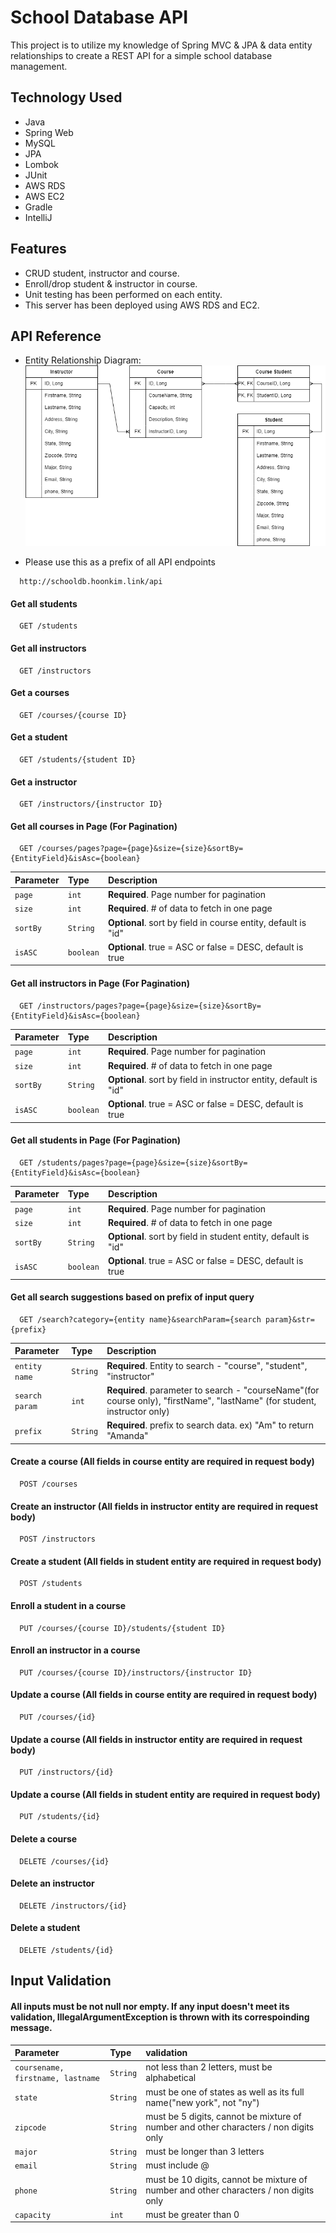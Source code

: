
# School Database API
This project is to utilize my knowledge of Spring MVC & JPA & data entity relationships to create a REST API for a simple school database management.
 



## Technology Used

- Java 
- Spring Web
- MySQL
- JPA 
- Lombok 
- JUnit 
- AWS RDS 
- AWS EC2
- Gradle
- IntelliJ


## Features

- CRUD student, instructor and course.
- Enroll/drop student & instructor in course.
- Unit testing has been performed on each entity.
- This server has been deployed using AWS RDS and EC2.


## API Reference
- Entity Relationship Diagram:
![App Screenshot](https://github.com/hoon0661/schooldb/blob/main/schooldbERD.png?raw=true)

- Please use this as a prefix of all API endpoints

```http
  http://schooldb.hoonkim.link/api
```

#### Get all students

```http
  GET /students
```

#### Get all instructors

```http
  GET /instructors
```

#### Get a courses

```http
  GET /courses/{course ID}
```

#### Get a student

```http
  GET /students/{student ID}
```

#### Get a instructor

```http
  GET /instructors/{instructor ID}
```

#### Get all courses in Page (For Pagination)

```http
  GET /courses/pages?page={page}&size={size}&sortBy={EntityField}&isAsc={boolean}
```

| Parameter | Type     | Description                       |
| :-------- | :------- | :-------------------------------- |
| `page`      | `int` | **Required**. Page number for pagination |
| `size`      | `int` | **Required**. # of data to fetch in one page |
| `sortBy`      | `String` | **Optional**. sort by field in course entity, default is "id" |
| `isASC`      | `boolean` | **Optional**. true = ASC or false = DESC, default is true |


#### Get all instructors in Page (For Pagination)

```http
  GET /instructors/pages?page={page}&size={size}&sortBy={EntityField}&isAsc={boolean}
```

| Parameter | Type     | Description                       |
| :-------- | :------- | :-------------------------------- |
| `page`      | `int` | **Required**. Page number for pagination |
| `size`      | `int` | **Required**. # of data to fetch in one page |
| `sortBy`      | `String` | **Optional**. sort by field in instructor entity, default is "id" |
| `isASC`      | `boolean` | **Optional**. true = ASC or false = DESC, default is true |


#### Get all students in Page (For Pagination)

```http
  GET /students/pages?page={page}&size={size}&sortBy={EntityField}&isAsc={boolean}
```

| Parameter | Type     | Description                       |
| :-------- | :------- | :-------------------------------- |
| `page`      | `int` | **Required**. Page number for pagination |
| `size`      | `int` | **Required**. # of data to fetch in one page |
| `sortBy`      | `String` | **Optional**. sort by field in student entity, default is "id" |
| `isASC`      | `boolean` | **Optional**. true = ASC or false = DESC, default is true |

#### Get all search suggestions based on prefix of input query

```http
  GET /search?category={entity name}&searchParam={search param}&str={prefix}
```

| Parameter | Type     | Description                       |
| :-------- | :------- | :-------------------------------- |
| `entity name`      | `String` | **Required**. Entity to search - "course", "student", "instructor" |
| `search param`      | `int` | **Required**.  parameter to search - "courseName"(for course only), "firstName", "lastName" (for student, instructor only)|
| `prefix`      | `String` | **Required**. prefix to search data. ex) "Am" to return "Amanda" |


#### Create a course (All fields in course entity are required in request body)

```http
  POST /courses 
```

#### Create an instructor (All fields in instructor entity are required in request body)

```http
  POST /instructors 
```

#### Create a student (All fields in student entity are required in request body)

```http
  POST /students 
```

#### Enroll a student in a course

```http
  PUT /courses/{course ID}/students/{student ID} 
```

#### Enroll an instructor in a course

```http
  PUT /courses/{course ID}/instructors/{instructor ID} 
```

#### Update a course (All fields in course entity are required in request body)

```http
  PUT /courses/{id}
```

#### Update a course (All fields in instructor entity are required in request body)

```http
  PUT /instructors/{id}
```

#### Update a course (All fields in student entity are required in request body)

```http
  PUT /students/{id}
```

#### Delete a course

```http
  DELETE /courses/{id}
```

#### Delete an instructor

```http
  DELETE /instructors/{id}
```

#### Delete a student

```http
  DELETE /students/{id}
```





## Input Validation

#### All inputs must be not null nor empty. If any input doesn't meet its validation, IllegalArgumentException is thrown with its correspoinding message.

| Parameter | Type     | validation                       |
| :-------- | :------- | :-------------------------------- |
| `coursename, firstname, lastname`      | `String` | not less than 2 letters, must be alphabetical |
| `state`      | `String` | must be one of states as well as its full name("new york", not "ny") |
| `zipcode`      | `String` | must be 5 digits, cannot be mixture of number and other characters / non digits only |
| `major`      | `String` | must be longer than 3 letters |
| `email`      | `String` | must include @ |
| `phone`      | `String` | must be 10 digits, cannot be mixture of number and other characters / non digits only |
| `capacity`      | `int` | must be greater than 0 |
